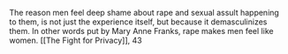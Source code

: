 

The reason men feel deep shame about rape and sexual assult happening to them, is not just the experience itself, but because it demasculinizes them. In other words put by Mary Anne Franks, rape makes men feel like women. 
	[[The Fight for Privacy]], 43